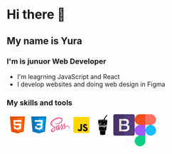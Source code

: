 # Hi there 👋

## My name is Yura

### I'm is junuor Web Developer

- I'm leagrning JavaScript and React
- I develop websites and doing web design in Figma

### My skills and tools

<img align="left" width="48px" src="./src/html.png">
<img align="left" width="48px" src="./src/css.png">
<img align="left" width="48px" src="./src/sass.png">
<img align="left" width="48px" src="./src/js.png">
<img align="left" width="48px" src="./src/gulp.png">
<img align="left" width="48px" src="./src/bootstrap.png">
<img align="left" width="48px" src="./src/figma.png">

